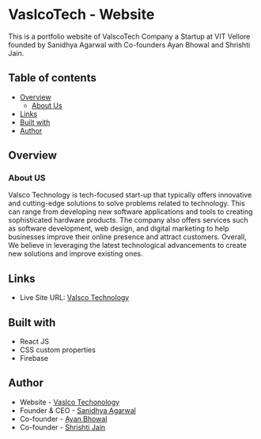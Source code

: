 # VaslcoTech - Website

This is a portfolio website of ValscoTech Company a Startup at VIT Vellore founded by Sanidhya Agarwal with Co-founders Ayan Bhowal and Shrishti Jain.

## Table of contents

- [Overview](#overview)
  - [About Us](#about)
- [Links](#links)
- [Built with](#built-with)
- [Author](#author)

## Overview

### About US

Valsco Technology is tech-focused start-up that typically offers innovative and cutting-edge solutions to solve problems related to technology. This can range from developing new software applications and tools to creating sophisticated hardware products.
The company also offers services such as software development, web design, and digital marketing to help businesses improve their online presence and attract customers.
Overall, We believe in leveraging the latest technological advancements to create new solutions and improve existing ones.

## Links

- Live Site URL: [Valsco Technology]()

## Built with

- React JS
- CSS custom properties
- Firebase

## Author

- Website - [Vaslco Techonology]()
- Founder & CEO - [Sanidhya Agarwal](https://www.linkedin.com/in/sanidhya-agarwal-944a7816a/)
- Co-founder - [Ayan Bhowal](https://www.linkedin.com/in/ayan-bhowal/)
- Co-founder - [Shrishti Jain](https://www.linkedin.com/in/srishti-jain-1012/)
